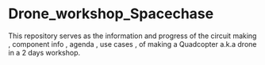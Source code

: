 # Drone_workshop_Spacechase
This repository serves as the information and progress of the circuit making , component info , agenda , use cases , of making a Quadcopter a.k.a drone in a 2 days workshop. 
